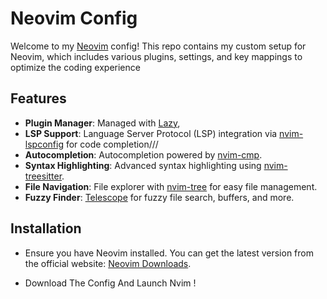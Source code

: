 # Neovim Config

Welcome to my  [Neovim](https://neovim.io/) config! This repo contains my custom setup for Neovim, which includes various plugins, settings, and key mappings to optimize the coding experience 


## Features

- **Plugin Manager**: Managed with [Lazy](https://github.com/folke/lazy.nvim),
- **LSP Support**: Language Server Protocol (LSP) integration via [nvim-lspconfig](https://github.com/neovim/nvim-lspconfig) for code completion///
- **Autocompletion**: Autocompletion powered by [nvim-cmp](https://github.com/hrsh7th/nvim-cmp).
- **Syntax Highlighting**: Advanced syntax highlighting using [nvim-treesitter](https://github.com/nvim-treesitter/nvim-treesitter).
- **File Navigation**: File explorer with [nvim-tree](https://github.com/kyazdani42/nvim-tree.lua) for easy file management.
- **Fuzzy Finder**: [Telescope](https://github.com/nvim-telescope/telescope.nvim) for fuzzy file search, buffers, and more.

## Installation

- Ensure you have Neovim installed. You can get the latest version from the official website: [Neovim Downloads](https://neovim.io/).

- Download The Config And Launch Nvim !


